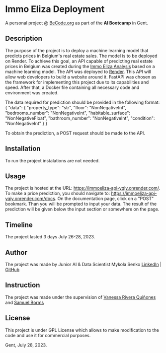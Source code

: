 # Immo Eliza Deployment
A personal project @ [BeCode.org](https://becode.org/) as part of the **AI Bootcamp** in Gent.

## Description
The purpose of the project is to deploy a machine learning model that predicts prices in Belgium's real estate sales. The model is to be deployed on Render. To achieve this goal, an API capable of predicting real estate prices in Belgium was created during the [Immo Eliza Analysis](https://github.com/MykolaSenko/My_BeCode_Projects/tree/main/5_ImmoElizaAnalysis) based on a machine learning model. The API was deployed to [Render](https://immoeliza-api-yqiy.onrender.com). This API will allow web developers to build a website around it. FastAPI was chosen as the framework for implementing this project due to its capabilities and speed. After that, a Docker file containing all necessary code and environment was created.

The data required for prediction should be provided in the following format:
{
    "data": {
        "property_type": "str",
        "floor": "NonNegativeInt",
        "bedrooms_number": "NonNegativeInt",
        "habitable_surface": "NonNegativeFloat",
        "bathroom_number": "NonNegativeInt",
        "condition": "NonNegativeInt"
    }
}

To obtain the prediction, a POST request should be made to the API.

## Installation
To run the project instalations are not needed.

## Usage
The project is hosted at the URL: https://immoeliza-api-yqiy.onrender.com/. To make a price prediction, you should navigate to: https://immoeliza-api-yqiy.onrender.com/docs. On the documentation page, click on a "POST" bookmark. Than you will be prompted to input your data.
The result of the prediction will be given below the input section or somewhere on the page.

## Timeline
The project lasted 3 days July 26-28, 2023.

## Author
The project was made by Junior AI & Data Scientist Mykola Senko [LinkedIn](https://www.linkedin.com/in/mykola-senko-683510a4/) | [GitHub](https://github.com/MykolaSenko)

## Instruction
The project was made under the supervision of [Vanessa Rivera Quiñones](https://www.linkedin.com/in/vriveraq/) and [Samuel Borms](https://www.linkedin.com/in/sam-borms/?originalSubdomain=be)

## License
This project is under GPL License which allows to make modification to the code and use it for commercial purposes.

Gent, July 28, 2023.

[def]: image.png
